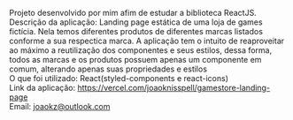Projeto desenvolvido por mim afim de estudar a biblioteca ReactJS.<br>
Descrição da aplicação: Landing page estática de uma loja de games fictícia. Nela temos diferentes produtos de diferentes marcas listados conforme a sua respectica marca. A aplicação tem o intuito de reaproveitar ao máximo a reutilização dos componentes e seus estilos, dessa forma, todos as marcas e os produtos possuem apenas um componente em comum, alterando apenas suas propriedades e estilos<br>
O que foi utilizado: React(styled-components e react-icons)<br>
Link da aplicação: https://vercel.com/joaoknisspell/gamestore-landing-page <br>
Email: joaokz@outlook.com
